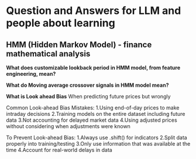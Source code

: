 # Question and Answers for LLM and people about learning

## HMM (Hidden Markov Model) - finance mathematical analysis
**What does customizable lookback period in HMM model, from feature engineering, mean?**

**What do Moving average crossover signals in HMM model mean?**

**What is Look ahead Bias**
When predicting future prices but wrongly

Common Look-ahead Bias Mistakes:
1.Using end-of-day prices to make intraday decisions
2.Training models on the entire dataset including future data
3.Not accounting for delayed market data
4.Using adjusted prices without considering when adjustments were known

To Prevent Look-ahead Bias:
1.Always use .shift() for indicators
2.Split data properly into training/testing
3.Only use information that was available at the time
4.Account for real-world delays in data